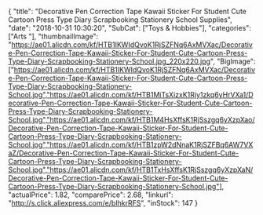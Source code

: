 {
	"title": "Decorative Pen Correction Tape Kawaii Sticker For Student Cute Cartoon Press Type Diary Scrapbooking Stationery School Supplies",
	"date": "2018-10-31 10:30:20",
	"SubCat": ["Toys & Hobbies"],
	"categories": ["Arts "],
	"thumbnailImage": "https://ae01.alicdn.com/kf/HTB1IKWIdQvoK1RjSZFNq6AxMVXac/Decorative-Pen-Correction-Tape-Kawaii-Sticker-For-Student-Cute-Cartoon-Press-Type-Diary-Scrapbooking-Stationery-School.jpg_220x220.jpg",
	"BigImage": ["https://ae01.alicdn.com/kf/HTB1IKWIdQvoK1RjSZFNq6AxMVXac/Decorative-Pen-Correction-Tape-Kawaii-Sticker-For-Student-Cute-Cartoon-Press-Type-Diary-Scrapbooking-Stationery-School.jpg","https://ae01.alicdn.com/kf/HTB1MiTsXizxK1Rjy1zkq6yHrVXa1/Decorative-Pen-Correction-Tape-Kawaii-Sticker-For-Student-Cute-Cartoon-Press-Type-Diary-Scrapbooking-Stationery-School.jpg","https://ae01.alicdn.com/kf/HTB1M4HsXffsK1RjSszgq6yXzpXao/Decorative-Pen-Correction-Tape-Kawaii-Sticker-For-Student-Cute-Cartoon-Press-Type-Diary-Scrapbooking-Stationery-School.jpg","https://ae01.alicdn.com/kf/HTB1zpW2dNnaK1RjSZFBq6AW7VXaZ/Decorative-Pen-Correction-Tape-Kawaii-Sticker-For-Student-Cute-Cartoon-Press-Type-Diary-Scrapbooking-Stationery-School.jpg","https://ae01.alicdn.com/kf/HTB1TxHsXffsK1RjSszgq6yXzpXaN/Decorative-Pen-Correction-Tape-Kawaii-Sticker-For-Student-Cute-Cartoon-Press-Type-Diary-Scrapbooking-Stationery-School.jpg"],
	"actualPrice": 1.82,
	"comparePrice": 2.68,
	"linkurl": "http://s.click.aliexpress.com/e/bIhkrRFS",
	"inStock": 147
}
